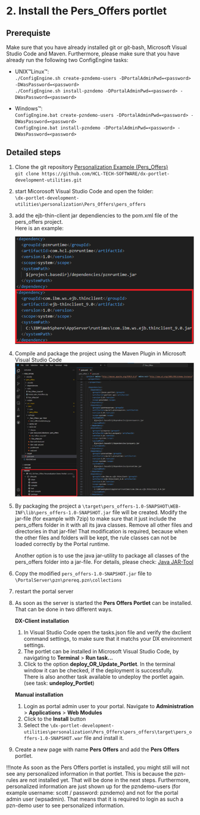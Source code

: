 # 2. Install the Pers_Offers portlet  

## Prerequiste

Make sure that you have already installed git or git-bash, Microsoft Visual Studio Code and Maven.
Furthermore, please make sure that you have already run the following two ConfigEngine tasks:

- UNIX™Linux™:  
   `./ConfigEngine.sh create-pzndemo-users -DPortalAdminPwd=<password> -DWasPassword=<password>`  
   `./ConfigEngine.sh install-pzndemo -DPortalAdminPwd=<password> -DWasPassword=<password>`  

- Windows™:  
   `ConfigEngine.bat create-pzndemo-users -DPortalAdminPwd=<password> -DWasPassword=<password>`  
   `ConfigEngine.bat install-pzndemo -DPortalAdminPwd=<password> -DWasPassword=<password>`  

## Detailed steps

1. Clone the git repository [Personalization Example (Pers_Offers)](https://github.com/HCL-TECH-SOFTWARE/dx-portlet-development-utilities/tree/main/personalization/Pers_Offers)  
   `git clone https://github.com/HCL-TECH-SOFTWARE/dx-portlet-development-utilities.git`  

2. start Micorosoft Visual Studio Code and open the folder:  
   `\dx-portlet-development-utilities\personalization\Pers_Offers\pers_offers`

3. add the ejb-thin-client jar dependiencies to the pom.xml file of the pers_offers project.  
   Here is an example:  

    ![Change in pom.xml](./images/ejb_thin_client_pre_req.png)  

4. Compile and package the project using the Maven Plugin in Microsoft Visual Studio Code  
   ![Maven Packaging](./images/maven_packaging_pers_offers.png)  

5. By packaging the project a `\target\pers_offers-1.0-SNAPSHOT\WEB-INF\lib\pers_offers-1.0-SNAPSHOT.jar` file will be created. Modify the jar-file (for example with 7zip) to make sure that it just include the pers_offers folder in it with all its java classes. Remove all other files and directories in that jar-file! That modification is required, because when the other files and folders will be kept, the rule classes can not be loaded correctly by the Portal runtime.  

    Another option is to use the java jar-utility to package all classes of the pers_offers folder into a jar-file. For details, please check: [Java JAR-Tool](https://docs.oracle.com/javase/tutorial/deployment/jar/basicsindex.html)  

6. Copy the modified `pers_offers-1.0-SNAPSHOT.jar` file to `\PortalServer\pzn\prereq.pzn\collections`  

7. restart the portal server  

8. As soon as the server is started the **Pers Offers Portlet** can be installed. That can be done in two different ways.  

    **DX-Client installation**

      1. In Visual Studio Code open the tasks.json file and verify the dxclient command settings, to make sure that it matchs your DX environment settings.  
      2. The portlet can be installed in Microsoft Visual Studio Code, by navigating to **Terminal** > **Run task...**  
      3. Click to the option **deploy_OR_Update_Portlet**. In the terminal window it can be checked, if the deployment is successfully.  
         There is also another task available to undeploy the portlet again. (see task: **undeploy_Portlet**)  

    **Manual installation**

      1. Login as portal admin user to your portal. Navigate to **Administration** > **Applications** > **Web Modules**  
      2. Click to the **Install** button  
      3. Select the `\dx-portlet-development-utilities\personalization\Pers_Offers\pers_offers\target\pers_offers-1.0-SNAPSHOT.war` file and install it.  

9. Create a new page with name **Pers Offers** and add the **Pers Offers** portlet.  

!!!note
    As soon as the Pers Offers portlet is installed, you might still will not see any personalized information in that portlet. This is because the pzn-rules are not installed yet. That will be done in the next steps. Furthermore, personalized information are just shown up for the pzndemo-users (for example username: scott / password: pzndemo) and not for the portal admin user (wpsadmin). That means that it is required to login as such a pzn-demo user to see personalized information.  

